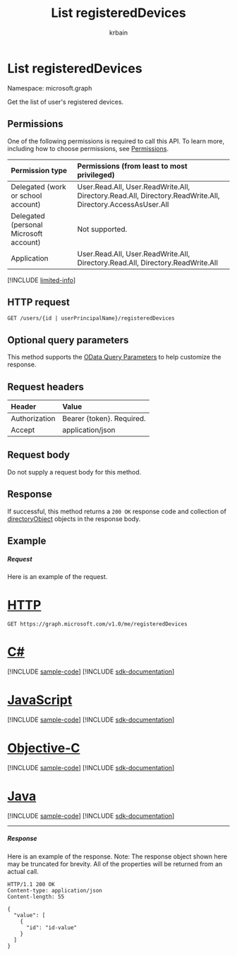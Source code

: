 ﻿---
title: "List registeredDevices"
description: "Get the list of user's registered devices."
localization_priority: Normal
author: "krbain"
ms.prod: "users"
doc_type: apiPageType
---

# List registeredDevices

Namespace: microsoft.graph

Get the list of user's registered devices.

## Permissions

One of the following permissions is required to call this API. To learn more, including how to choose permissions, see [Permissions](/graph/permissions-reference).

| Permission type                        | Permissions (from least to most privileged)                                                                |
| :------------------------------------- | :--------------------------------------------------------------------------------------------------------- |
| Delegated (work or school account)     | User.Read.All, User.ReadWrite.All, Directory.Read.All, Directory.ReadWrite.All, Directory.AccessAsUser.All |
| Delegated (personal Microsoft account) | Not supported.                                                                                             |
| Application                            | User.Read.All, User.ReadWrite.All, Directory.Read.All, Directory.ReadWrite.All                             |

[!INCLUDE [limited-info](../../includes/limited-info.md)]

## HTTP request

<!-- { "blockType": "ignored" } -->

```http
GET /users/{id | userPrincipalName}/registeredDevices
```

## Optional query parameters

This method supports the [OData Query Parameters](https://developer.microsoft.com/graph/docs/concepts/query_parameters) to help customize the response.

## Request headers

| Header        | Value                     |
| :------------ | :------------------------ |
| Authorization | Bearer {token}. Required. |
| Accept        | application/json          |

## Request body

Do not supply a request body for this method.

## Response

If successful, this method returns a `200 OK` response code and collection of [directoryObject](../resources/directoryobject.md) objects in the response body.

## Example

##### Request

Here is an example of the request.

# [HTTP](#tab/http)

<!-- {
  "blockType": "request",
  "name": "get_registereddevices"
}-->

```msgraph-interactive
GET https://graph.microsoft.com/v1.0/me/registeredDevices
```

# [C#](#tab/csharp)

[!INCLUDE [sample-code](../includes/snippets/csharp/get-registereddevices-csharp-snippets.md)]
[!INCLUDE [sdk-documentation](../includes/snippets/snippets-sdk-documentation-link.md)]

# [JavaScript](#tab/javascript)

[!INCLUDE [sample-code](../includes/snippets/javascript/get-registereddevices-javascript-snippets.md)]
[!INCLUDE [sdk-documentation](../includes/snippets/snippets-sdk-documentation-link.md)]

# [Objective-C](#tab/objc)

[!INCLUDE [sample-code](../includes/snippets/objc/get-registereddevices-objc-snippets.md)]
[!INCLUDE [sdk-documentation](../includes/snippets/snippets-sdk-documentation-link.md)]

# [Java](#tab/java)

[!INCLUDE [sample-code](../includes/snippets/java/get-registereddevices-java-snippets.md)]
[!INCLUDE [sdk-documentation](../includes/snippets/snippets-sdk-documentation-link.md)]

---

##### Response

Here is an example of the response. Note: The response object shown here may be truncated for brevity. All of the properties will be returned from an actual call.

<!-- {
  "blockType": "response",
  "truncated": true,
  "@odata.type": "microsoft.graph.directoryObject",
  "isCollection": true
} -->

```http
HTTP/1.1 200 OK
Content-type: application/json
Content-length: 55

{
  "value": [
    {
      "id": "id-value"
    }
  ]
}
```

<!-- uuid: 8fcb5dbc-d5aa-4681-8e31-b001d5168d79
2015-10-25 14:57:30 UTC -->

<!-- {
  "type": "#page.annotation",
  "description": "List registeredDevices",
  "keywords": "",
  "section": "documentation",
  "tocPath": "",
  "suppressions": [
  ]
}-->
